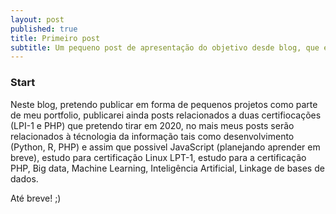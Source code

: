 ```yaml
---
layout: post
published: true
title: Primeiro post
subtitle: Um pequeno post de apresentação do objetivo desde blog, que é apresentar em forma de artigos, pequenos projetos de Data Science, Inteligencia Artificial, Big Data e Tecnologia em geral.
---
```


### Start


Neste blog, pretendo publicar em forma de pequenos projetos como parte de meu portfolio, publicarei ainda posts relacionados a duas certifiocações (LPI-1 e PHP) que pretendo tirar em 2020, no mais meus posts serão relacionados à  técnologia da informação tais como desenvolvimento (Python, R, PHP) e assim que possivel JavaScript (planejando aprender em breve), estudo para certificação Linux LPT-1, estudo para a certificação PHP, Big data, Machine Learning, Inteligência Artificial, Linkage de bases de dados.


Até breve! ;)